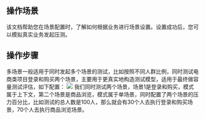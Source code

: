 ## 操作场景
该文档帮助您在场景配置时，了解如何根据业务进行场景设置。设置成功后，您可以模拟真实业务发起压测。

## 操作步骤
多场景一般适用于同时发起多个场景的测试，比如按照不同人群比例，同时测试电商类项目登录和购买两个场景，主要用于更真实地构造测试模型，适用于最终做容量测试评估，如下配置：
![](https://main.qcloudimg.com/raw/d3793ba5d037d98a67ab278963975ef2.png)
我们同时测试两个场景，场景1是登录和购买，模式属于上下文，第二个场景是商品浏览，模式属于单场景，同时配置了两个场景的压力百分比，比如测试的总人数是100人，那么就会有30个人去执行登录和购买场景，70个人去执行商品浏览场景。
